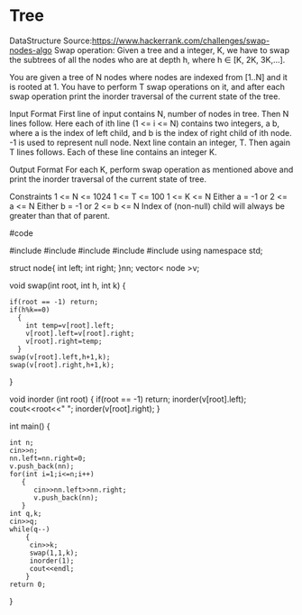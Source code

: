 # Tree
DataStructure
Source:https://www.hackerrank.com/challenges/swap-nodes-algo
Swap operation: 
           Given a tree and a integer, K, we have to swap the subtrees of all the nodes who are at depth h, where h ∈ [K, 2K, 3K,...].

You are given a tree of N nodes where nodes are indexed from [1..N] and it is rooted at 1. You have to perform T swap operations on it,
and after each swap operation print the inorder traversal of the current state of the tree.

Input Format 
First line of input contains N, number of nodes in tree. 
Then N lines follow. Here each of ith line (1 <= i <= N) contains two integers, a b, 
where a is the index of left child, and b is the index of right child of ith node. 
-1 is used to represent null node. 
Next line contain an integer, T. Then again T lines follows. Each of these line contains an integer K.

Output Format 
For each K, perform swap operation as mentioned above and print the inorder traversal of the current state of tree.

Constraints 
1 <= N <= 1024 
1 <= T <= 100 
1 <= K <= N 
Either a = -1 or 2 <= a <= N 
Either b = -1 or 2 <= b <= N 
Index of (non-null) child will always be greater than that of parent.

#code

#include <cmath>
#include <cstdio>
#include <vector>
#include <iostream>
#include <algorithm>
using namespace std;

struct node{
    int left;
    int right;
}nn;
vector< node >v;

void swap(int root, int h, int k)
{
    
    if(root == -1) return;
    if(h%k==0)
      {
        int temp=v[root].left;
        v[root].left=v[root].right;
        v[root].right=temp;
      }
    swap(v[root].left,h+1,k);
    swap(v[root].right,h+1,k);
}

void inorder (int root)
{
    if(root == -1) return;
    inorder(v[root].left);
    cout<<root<<" ";
    inorder(v[root].right);
}

int main() {
    
    int n;
    cin>>n;
    nn.left=nn.right=0;
    v.push_back(nn);
    for(int i=1;i<=n;i++)
       {
          cin>>nn.left>>nn.right;
          v.push_back(nn); 
       }
    int q,k;
    cin>>q;
    while(q--)
        {
         cin>>k;
         swap(1,1,k);
         inorder(1);
         cout<<endl;
        }
    return 0;
}
